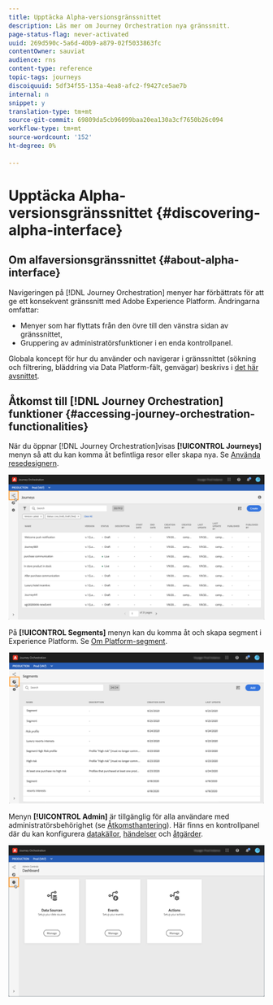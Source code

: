 ```yaml
---
title: Upptäcka Alpha-versionsgränssnittet
description: Läs mer om Journey Orchestration nya gränssnitt.
page-status-flag: never-activated
uuid: 269d590c-5a6d-40b9-a879-02f5033863fc
contentOwner: sauviat
audience: rns
content-type: reference
topic-tags: journeys
discoiquuid: 5df34f55-135a-4ea8-afc2-f9427ce5ae7b
internal: n
snippet: y
translation-type: tm+mt
source-git-commit: 69809da5cb96099baa20ea130a3cf7650b26c094
workflow-type: tm+mt
source-wordcount: '152'
ht-degree: 0%

---
```



# Upptäcka Alpha-versionsgränssnittet {#discovering-alpha-interface}

## Om alfaversionsgränssnittet {#about-alpha-interface}

Navigeringen på [!DNL Journey Orchestration] menyer har förbättrats för att ge ett konsekvent gränssnitt med Adobe Experience Platform. Ändringarna omfattar:

* Menyer som har flyttats från den övre till den vänstra sidan av gränssnittet,
* Gruppering av administratörsfunktioner i en enda kontrollpanel.

Globala koncept för hur du använder och navigerar i gränssnittet (sökning och filtrering, bläddring via Data Platform-fält, genvägar) beskrivs i [det här avsnittet](../about/user-interface.md).

## Åtkomst till [!DNL Journey Orchestration] funktioner {#accessing-journey-orchestration-functionalities}

När du öppnar [!DNL Journey Orchestration]visas **[!UICONTROL Journeys]** menyn så att du kan komma åt befintliga resor eller skapa nya. Se [Använda resedesignern](../building-journeys/using-the-journey-designer.md).

![](../assets/interface-journeys.png)

På **[!UICONTROL Segments]** menyn kan du komma åt och skapa segment i Experience Platform. Se [Om Platform-segment](../segment/about-segments.md).

![](../assets/interface-segments.png)

Menyn **[!UICONTROL Admin]** är tillgänglig för alla användare med administratörsbehörighet (se [Åtkomsthantering](../about/access-management.md)). Här finns en kontrollpanel där du kan konfigurera [datakällor](../datasource/about-data-sources.md), [händelser](../event/about-events.md) och [åtgärder](../action/action.md).

![](../assets/interface-admin-dashboard.png)
